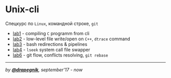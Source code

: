 # Unix-cli
Спецкурс по `Linux`, командной строке, `git`

* [lab1](https://github.com/Drapegnik/bsu/tree/master/unix-cli/lab1) - compiling `C` programm from cli
* [lab2](https://github.com/Drapegnik/bsu/tree/master/unix-cli/lab2) - low-level file write/open on `C++`, `dtrace` command
* [lab3](https://github.com/Drapegnik/bsu/tree/master/unix-cli/lab3) - bash redirections & pipelines
* [lab4](https://github.com/Drapegnik/bsu/tree/master/unix-cli/lab7) - `lseek` system call file swapper
* [lab6](https://github.com/Drapegnik/bsu/tree/master/unix-cli/lab6) - git flow, conflicts resolving, `git rebase`

***
*by [**@drapegnik**](https://github.com/Drapegnik), september'17 - now*
